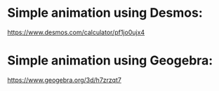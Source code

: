 # Simple animation using Desmos:
https://www.desmos.com/calculator/pf1jo0ujx4

# Simple animation using Geogebra:
https://www.geogebra.org/3d/h7zrzqt7
